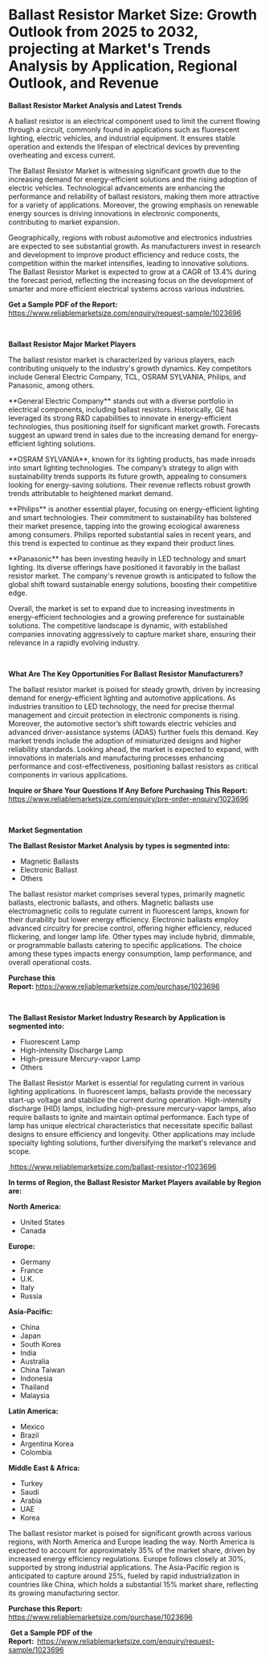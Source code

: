 <p><h1>Ballast Resistor Market Size: Growth Outlook from 2025 to 2032, projecting at Market's Trends Analysis by Application, Regional Outlook, and Revenue</h1></p><p><strong>Ballast Resistor Market Analysis and Latest Trends</strong></p>
<p><p>A ballast resistor is an electrical component used to limit the current flowing through a circuit, commonly found in applications such as fluorescent lighting, electric vehicles, and industrial equipment. It ensures stable operation and extends the lifespan of electrical devices by preventing overheating and excess current. </p><p>The Ballast Resistor Market is witnessing significant growth due to the increasing demand for energy-efficient solutions and the rising adoption of electric vehicles. Technological advancements are enhancing the performance and reliability of ballast resistors, making them more attractive for a variety of applications. Moreover, the growing emphasis on renewable energy sources is driving innovations in electronic components, contributing to market expansion.</p><p>Geographically, regions with robust automotive and electronics industries are expected to see substantial growth. As manufacturers invest in research and development to improve product efficiency and reduce costs, the competition within the market intensifies, leading to innovative solutions. The Ballast Resistor Market is expected to grow at a CAGR of 13.4% during the forecast period, reflecting the increasing focus on the development of smarter and more efficient electrical systems across various industries.</p></p>
<p><strong>Get a Sample PDF of the Report:&nbsp;</strong> <a href="https://www.reliablemarketsize.com/enquiry/request-sample/1023696?utm_campaign=1835&utm_medium=2&utm_source=Github&utm_content=ia&utm_term=16042025&utm_id=ballast-resistor">https://www.reliablemarketsize.com/enquiry/request-sample/1023696</a></p>
<p>&nbsp;</p>
<p><strong>Ballast Resistor Major Market Players</strong></p>
<p><p>The ballast resistor market is characterized by various players, each contributing uniquely to the industry's growth dynamics. Key competitors include General Electric Company, TCL, OSRAM SYLVANIA, Philips, and Panasonic, among others.</p><p>**General Electric Company** stands out with a diverse portfolio in electrical components, including ballast resistors. Historically, GE has leveraged its strong R&D capabilities to innovate in energy-efficient technologies, thus positioning itself for significant market growth. Forecasts suggest an upward trend in sales due to the increasing demand for energy-efficient lighting solutions.</p><p>**OSRAM SYLVANIA**, known for its lighting products, has made inroads into smart lighting technologies. The company’s strategy to align with sustainability trends supports its future growth, appealing to consumers looking for energy-saving solutions. Their revenue reflects robust growth trends attributable to heightened market demand.</p><p>**Philips** is another essential player, focusing on energy-efficient lighting and smart technologies. Their commitment to sustainability has bolstered their market presence, tapping into the growing ecological awareness among consumers. Philips reported substantial sales in recent years, and this trend is expected to continue as they expand their product lines.</p><p>**Panasonic** has been investing heavily in LED technology and smart lighting. Its diverse offerings have positioned it favorably in the ballast resistor market. The company's revenue growth is anticipated to follow the global shift toward sustainable energy solutions, boosting their competitive edge.</p><p>Overall, the market is set to expand due to increasing investments in energy-efficient technologies and a growing preference for sustainable solutions. The competitive landscape is dynamic, with established companies innovating aggressively to capture market share, ensuring their relevance in a rapidly evolving industry.</p></p>
<p>&nbsp;</p>
<p><strong>What Are The Key Opportunities For Ballast Resistor Manufacturers?</strong></p>
<p><p>The ballast resistor market is poised for steady growth, driven by increasing demand for energy-efficient lighting and automotive applications. As industries transition to LED technology, the need for precise thermal management and circuit protection in electronic components is rising. Moreover, the automotive sector’s shift towards electric vehicles and advanced driver-assistance systems (ADAS) further fuels this demand. Key market trends include the adoption of miniaturized designs and higher reliability standards. Looking ahead, the market is expected to expand, with innovations in materials and manufacturing processes enhancing performance and cost-effectiveness, positioning ballast resistors as critical components in various applications.</p></p>
<p><strong>Inquire or Share Your Questions If Any Before Purchasing This Report:</strong> <a href="https://www.reliablemarketsize.com/enquiry/pre-order-enquiry/1023696?utm_campaign=1835&utm_medium=2&utm_source=Github&utm_content=ia&utm_term=16042025&utm_id=ballast-resistor">https://www.reliablemarketsize.com/enquiry/pre-order-enquiry/1023696</a></p>
<p>&nbsp;</p>
<p><strong>Market Segmentation</strong></p>
<p><strong>The Ballast Resistor Market Analysis by types is segmented into:</strong></p>
<p><ul><li>Magnetic Ballasts</li><li>Electronic Ballast</li><li>Others</li></ul></p>
<p><p>The ballast resistor market comprises several types, primarily magnetic ballasts, electronic ballasts, and others. Magnetic ballasts use electromagnetic coils to regulate current in fluorescent lamps, known for their durability but lower energy efficiency. Electronic ballasts employ advanced circuitry for precise control, offering higher efficiency, reduced flickering, and longer lamp life. Other types may include hybrid, dimmable, or programmable ballasts catering to specific applications. The choice among these types impacts energy consumption, lamp performance, and overall operational costs.</p></p>
<p><strong>Purchase this Report:&nbsp;</strong><a href="https://www.reliablemarketsize.com/purchase/1023696?utm_campaign=1835&utm_medium=2&utm_source=Github&utm_content=ia&utm_term=16042025&utm_id=ballast-resistor">https://www.reliablemarketsize.com/purchase/1023696</a></p>
<p>&nbsp;</p>
<p><strong>The Ballast Resistor Market Industry Research by Application is segmented into:</strong></p>
<p><ul><li>Fluorescent Lamp</li><li>High-intensity Discharge Lamp</li><li>High-pressure Mercury-vapor Lamp</li><li>Others</li></ul></p>
<p><p>The Ballast Resistor Market is essential for regulating current in various lighting applications. In fluorescent lamps, ballasts provide the necessary start-up voltage and stabilize the current during operation. High-intensity discharge (HID) lamps, including high-pressure mercury-vapor lamps, also require ballasts to ignite and maintain optimal performance. Each type of lamp has unique electrical characteristics that necessitate specific ballast designs to ensure efficiency and longevity. Other applications may include specialty lighting solutions, further diversifying the market's relevance and scope.</p></p>
<p><a href="https://www.reliablemarketsize.com/ballast-resistor-r1023696?utm_campaign=1835&utm_medium=2&utm_source=Github&utm_content=ia&utm_term=16042025&utm_id=ballast-resistor">&nbsp;https://www.reliablemarketsize.com/ballast-resistor-r1023696</a></p>
<p><strong>In terms of Region, the Ballast Resistor Market Players available by Region are:</strong></p>
<p>
    <p> <strong> North America: </strong>
        <ul>
            <li>United States</li>
            <li>Canada</li>
        </ul>
        </p> 
    <p> <strong> Europe: </strong>
        <ul>
            <li>Germany</li>
            <li>France</li>
            <li>U.K.</li>
            <li>Italy</li>
            <li>Russia</li>
        </ul>
        </p> 
    <p> <strong> Asia-Pacific: </strong>
        <ul>
            <li>China</li>
            <li>Japan</li>
            <li>South Korea</li>
            <li>India</li>
            <li>Australia</li>
            <li>China Taiwan</li>
            <li>Indonesia</li>
            <li>Thailand</li>
            <li>Malaysia</li>
        </ul>
        </p> 
    <p> <strong> Latin America: </strong>
        <ul>
            <li>Mexico</li>
            <li>Brazil</li>
            <li>Argentina Korea</li>
            <li>Colombia</li>
        </ul>
        </p> 
    <p> <strong> Middle East & Africa: </strong>
        <ul>
            <li>Turkey</li>
            <li>Saudi</li>
            <li>Arabia</li>
            <li>UAE</li>
            <li>Korea</li>
        </ul>
    </p>
    </p>
<p><p>The ballast resistor market is poised for significant growth across various regions, with North America and Europe leading the way. North America is expected to account for approximately 35% of the market share, driven by increased energy efficiency regulations. Europe follows closely at 30%, supported by strong industrial applications. The Asia-Pacific region is anticipated to capture around 25%, fueled by rapid industrialization in countries like China, which holds a substantial 15% market share, reflecting its growing manufacturing sector.</p></p>
<p><strong>Purchase this Report: </strong><a href="https://www.reliablemarketsize.com/purchase/1023696?utm_campaign=1835&utm_medium=2&utm_source=Github&utm_content=ia&utm_term=16042025&utm_id=ballast-resistor">https://www.reliablemarketsize.com/purchase/1023696</a></p>
<p>&nbsp;<strong>Get a Sample PDF of the Report:&nbsp;&nbsp;</strong><a href="https://www.reliablemarketsize.com/enquiry/request-sample/1023696?utm_campaign=1835&utm_medium=2&utm_source=Github&utm_content=ia&utm_term=16042025&utm_id=ballast-resistor">https://www.reliablemarketsize.com/enquiry/request-sample/1023696</a></p>
<p><strong></strong></p>
<p><p></p><p></p><p></p></p>